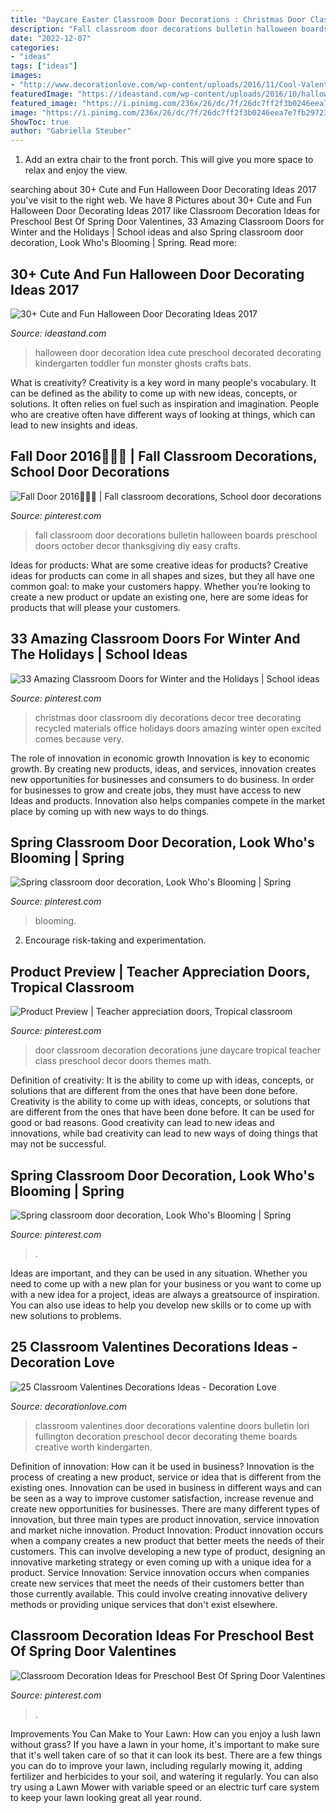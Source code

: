 ```yaml
---
title: "Daycare Easter Classroom Door Decorations : Christmas Door Classroom Diy Decorations Decor Tree Decorating Recycled Materials Office Holidays Doors Amazing Winter Open Excited Comes Because Very"
description: "Fall classroom door decorations bulletin halloween boards preschool doors october decor thanksgiving diy easy crafts"
date: "2022-12-07"
categories:
- "ideas"
tags: ["ideas"]
images:
- "http://www.decorationlove.com/wp-content/uploads/2016/11/Cool-Valentines-Day-Classroom-Door.jpg"
featuredImage: "https://ideastand.com/wp-content/uploads/2016/10/halloween-door/28-halloween-door-decoration.jpg"
featured_image: "https://i.pinimg.com/236x/26/dc/7f/26dc7ff2f3b0246eea7e7fb2972305e1--christmas-door-merry-christmas.jpg?nii=t"
image: "https://i.pinimg.com/236x/26/dc/7f/26dc7ff2f3b0246eea7e7fb2972305e1--christmas-door-merry-christmas.jpg?nii=t"
ShowToc: true
author: "Gabriella Steuber"
---
```



1. Add an extra chair to the front porch. This will give you more space to relax and enjoy the view. 

	

		
searching about 30+ Cute and Fun Halloween Door Decorating Ideas 2017 you've visit to the right web. We have 8 Pictures about 30+ Cute and Fun Halloween Door Decorating Ideas 2017 like Classroom Decoration Ideas for Preschool Best Of Spring Door Valentines, 33 Amazing Classroom Doors for Winter and the Holidays | School ideas and also Spring classroom door decoration, Look Who&#039;s Blooming | Spring. Read more:
		
    
## 30+ Cute And Fun Halloween Door Decorating Ideas 2017

<img loading=lazy src="https://ideastand.com/wp-content/uploads/2016/10/halloween-door/28-halloween-door-decoration.jpg" onerror="this.onerror=null;this.src='https://tse2.mm.bing.net/th?id=OIP.58QCX-crwD76aqxh2y1BZAHaJ6&amp;pid=15.1';" alt="30+ Cute and Fun Halloween Door Decorating Ideas 2017">

_Source: ideastand.com_

>halloween door decoration idea cute preschool decorated decorating kindergarten toddler fun monster ghosts crafts bats. 

	

What is creativity?
Creativity is a key word in many people's vocabulary. It can be defined as the ability to come up with new ideas, concepts, or solutions. It often relies on fuel such as inspiration and imagination. People who are creative often have different ways of looking at things, which can lead to new insights and ideas.

    
## Fall Door 2016🍁🍂🍂 | Fall Classroom Decorations, School Door Decorations

<img loading=lazy src="https://i.pinimg.com/736x/4d/54/28/4d54287ba429e38570c7faec4b155933--fall-door-doors.jpg" onerror="this.onerror=null;this.src='https://tse3.mm.bing.net/th?id=OIP.wkOa07xBDVDGpieGSX5fTgHaJP&amp;pid=15.1';" alt="Fall Door 2016🍁🍂🍂 | Fall classroom decorations, School door decorations">

_Source: pinterest.com_

>fall classroom door decorations bulletin halloween boards preschool doors october decor thanksgiving diy easy crafts. 

	

Ideas for products: What are some creative ideas for products?
Creative ideas for products can come in all shapes and sizes, but they all have one common goal: to make your customers happy. Whether you’re looking to create a new product or update an existing one, here are some ideas for products that will please your customers.

    
## 33 Amazing Classroom Doors For Winter And The Holidays | School Ideas

<img loading=lazy src="https://i.pinimg.com/236x/26/dc/7f/26dc7ff2f3b0246eea7e7fb2972305e1--christmas-door-merry-christmas.jpg?nii=t" onerror="this.onerror=null;this.src='https://tse2.mm.bing.net/th?id=OIP.CsfSq0xp649bHqrTqnoMVQAAAA&amp;pid=15.1';" alt="33 Amazing Classroom Doors for Winter and the Holidays | School ideas">

_Source: pinterest.com_

>christmas door classroom diy decorations decor tree decorating recycled materials office holidays doors amazing winter open excited comes because very. 

	

The role of innovation in economic growth
Innovation is key to economic growth. By creating new products, ideas, and services, innovation creates new opportunities for businesses and consumers to do business. In order for businesses to grow and create jobs, they must have access to new Ideas and products. Innovation also helps companies compete in the market place by coming up with new ways to do things.

    
## Spring Classroom Door Decoration, Look Who&#039;s Blooming | Spring

<img loading=lazy src="https://i.pinimg.com/originals/26/60/b9/2660b9b055679cdff26a7af1971acea0.jpg" onerror="this.onerror=null;this.src='https://tse3.mm.bing.net/th?id=OIP.cU_aZxRxcbDfmAbuvpkPegHaNK&amp;pid=15.1';" alt="Spring classroom door decoration, Look Who&#039;s Blooming | Spring">

_Source: pinterest.com_

>blooming. 

	

2. Encourage risk-taking and experimentation.

    
## Product Preview | Teacher Appreciation Doors, Tropical Classroom

<img loading=lazy src="https://i.pinimg.com/736x/de/28/43/de2843b7290f9e4c557da18b8f76e2a8.jpg" onerror="this.onerror=null;this.src='https://tse4.mm.bing.net/th?id=OIP.qZBqrM8cRFGM-q6fZsOyYgHaHa&amp;pid=15.1';" alt="Product Preview | Teacher appreciation doors, Tropical classroom">

_Source: pinterest.com_

>door classroom decoration decorations june daycare tropical teacher class preschool decor doors themes math. 

	

Definition of creativity: It is the ability to come up with ideas, concepts, or solutions that are different from the ones that have been done before.
Creativity is the ability to come up with ideas, concepts, or solutions that are different from the ones that have been done before. It can be used for good or bad reasons. Good creativity can lead to new ideas and innovations, while bad creativity can lead to new ways of doing things that may not be successful.

    
## Spring Classroom Door Decoration, Look Who&#039;s Blooming | Spring

<img loading=lazy src="http://i.pinimg.com/1200x/26/60/b9/2660b9b055679cdff26a7af1971acea0.jpg" onerror="this.onerror=null;this.src='https://tse4.mm.bing.net/th?id=OIP.QZMw4vMGMpbwoBG_IXpu3QHaNK&amp;pid=15.1';" alt="Spring classroom door decoration, Look Who&#039;s Blooming | Spring">

_Source: pinterest.com_

>. 

	

Ideas are important, and they can be used in any situation. Whether you need to come up with a new plan for your business or you want to come up with a new idea for a project, ideas are always a greatsource of inspiration. You can also use ideas to help you develop new skills or to come up with new solutions to problems.

    
## 25 Classroom Valentines Decorations Ideas - Decoration Love

<img loading=lazy src="http://www.decorationlove.com/wp-content/uploads/2016/11/Cool-Valentines-Day-Classroom-Door.jpg" onerror="this.onerror=null;this.src='https://tse2.mm.bing.net/th?id=OIP.1b-8sCZZwAiCaHaqqifcHwHaJ4&amp;pid=15.1';" alt="25 Classroom Valentines Decorations Ideas - Decoration Love">

_Source: decorationlove.com_

>classroom valentines door decorations valentine doors bulletin lori fullington decoration preschool decor decorating theme boards creative worth kindergarten. 

	

Definition of innovation: How can it be used in business?
Innovation is the process of creating a new product, service or idea that is different from the existing ones. Innovation can be used in business in different ways and can be seen as a way to improve customer satisfaction, increase revenue and create new opportunities for businesses. There are many different types of innovation, but three main types are product innovation, service innovation and market niche innovation. Product Innovation: Product innovation occurs when a company creates a new product that better meets the needs of their customers. This can involve developing a new type of product, designing an innovative marketing strategy or even coming up with a unique idea for a product. Service Innovation: Service innovation occurs when companies create new services that meet the needs of their customers better than those currently available. This could involve creating innovative delivery methods or providing unique services that don't exist elsewhere.

    
## Classroom Decoration Ideas For Preschool Best Of Spring Door Valentines

<img loading=lazy src="https://i.pinimg.com/736x/60/8c/eb/608cebc8f7c2499143d566cd7bf5a01c.jpg" onerror="this.onerror=null;this.src='https://tse4.mm.bing.net/th?id=OIP.sQDTlZcPnFpqZyUQu6T6TgHaJ3&amp;pid=15.1';" alt="Classroom Decoration Ideas for Preschool Best Of Spring Door Valentines">

_Source: pinterest.com_

>. 

	

Improvements You Can Make to Your Lawn: How can you enjoy a lush lawn without grass?
If you have a lawn in your home, it's important to make sure that it's well taken care of so that it can look its best. There are a few things you can do to improve your lawn, including regularly mowing it, adding fertilizer and herbicides to your soil, and watering it regularly. You can also try using a Lawn Mower with variable speed or an electric turf care system to keep your lawn looking great all year round.

